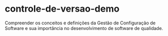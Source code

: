 # controle-de-versao-demo
 Compreender os conceitos e definições da Gestão de Configuração de Software e sua importância no desenvolvimento de software de qualidade.
